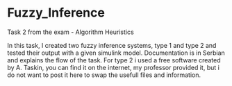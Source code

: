 # Fuzzy_Inference
Task 2 from the exam - Algorithm Heuristics

In this task, I created two fuzzy inference systems, type 1 and type 2 and tested their output with a given simulink model. Documentation is in Serbian and explains the flow of the task. For type 2 i used a free software created by A. Taskin, you can find it on the internet, my professor provided it, but i do not want to 
post it here to swap the usefull files and information.
